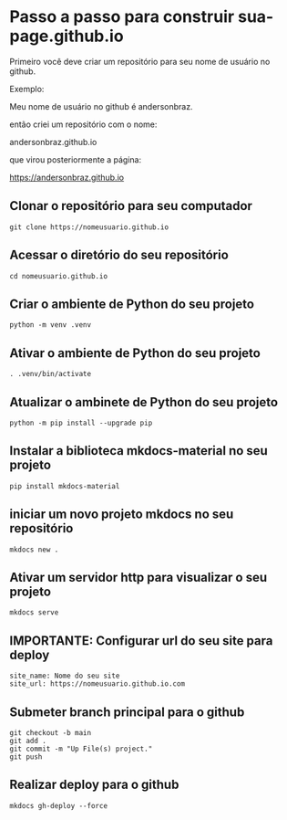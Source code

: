 # Passo a passo para construir sua-page.github.io

Primeiro você deve criar um repositório para seu nome de usuário no github.

Exemplo:

Meu nome de usuário no github é andersonbraz.

então criei um repositório com o nome:

andersonbraz.github.io

que virou posteriormente a página:

https://andersonbraz.github.io

## Clonar o repositório para seu computador

```shell
git clone https://nomeusuario.github.io
```

## Acessar o diretório do seu repositório

```shell
cd nomeusuario.github.io
```

## Criar o ambiente de Python do seu projeto

```shell
python -m venv .venv
```

## Ativar o ambiente de Python do seu projeto

```shell
. .venv/bin/activate
```

## Atualizar o ambinete de Python do seu projeto

```shell
python -m pip install --upgrade pip
```

## Instalar a biblioteca mkdocs-material no seu projeto

```shell
pip install mkdocs-material
```

## iniciar um novo projeto mkdocs no seu repositório

```shell
mkdocs new .
```

## Ativar um servidor http para visualizar o seu projeto 

```shell
mkdocs serve
```

## IMPORTANTE: Configurar url do seu site para deploy

```shell
site_name: Nome do seu site
site_url: https://nomeusuario.github.io.com
```

## Submeter branch principal para o github

```shell
git checkout -b main
git add .
git commit -m "Up File(s) project."
git push
```

## Realizar deploy para o github

```shell
mkdocs gh-deploy --force
```